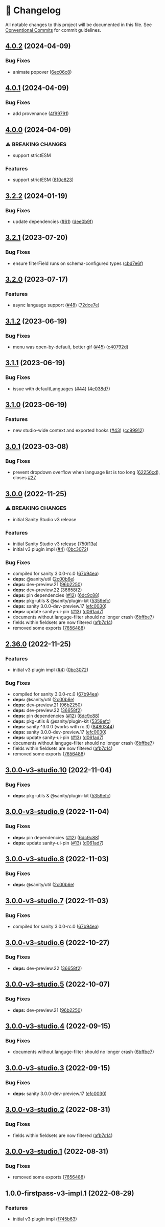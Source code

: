 <!-- markdownlint-disable --><!-- textlint-disable -->

# 📓 Changelog

All notable changes to this project will be documented in this file. See
[Conventional Commits](https://conventionalcommits.org) for commit guidelines.

## [4.0.2](https://github.com/sanity-io/language-filter/compare/v4.0.1...v4.0.2) (2024-04-09)

### Bug Fixes

- animate popover ([6ec06c8](https://github.com/sanity-io/language-filter/commit/6ec06c86d3585ecf5fc7c20c69e783bf31270753))

## [4.0.1](https://github.com/sanity-io/language-filter/compare/v4.0.0...v4.0.1) (2024-04-09)

### Bug Fixes

- add provenance ([4f99791](https://github.com/sanity-io/language-filter/commit/4f99791881ab96a16c455d466d184b56b0020402))

## [4.0.0](https://github.com/sanity-io/language-filter/compare/v3.2.2...v4.0.0) (2024-04-09)

### ⚠ BREAKING CHANGES

- support strictESM

### Features

- support strictESM ([810c823](https://github.com/sanity-io/language-filter/commit/810c823773b203711ffe2089657fff8958cc6020))

## [3.2.2](https://github.com/sanity-io/language-filter/compare/v3.2.1...v3.2.2) (2024-01-19)

### Bug Fixes

- update dependencies ([#61](https://github.com/sanity-io/language-filter/issues/61)) ([dee0b9f](https://github.com/sanity-io/language-filter/commit/dee0b9f6fe1b93bca75bfef43ce1cbcca7c1a6c4))

## [3.2.1](https://github.com/sanity-io/language-filter/compare/v3.2.0...v3.2.1) (2023-07-20)

### Bug Fixes

- ensure filterField runs on schema-configured types ([cbd7e6f](https://github.com/sanity-io/language-filter/commit/cbd7e6f35df79aec622449945de871674e1bca0e))

## [3.2.0](https://github.com/sanity-io/language-filter/compare/v3.1.2...v3.2.0) (2023-07-17)

### Features

- async language support ([#48](https://github.com/sanity-io/language-filter/issues/48)) ([72dce7e](https://github.com/sanity-io/language-filter/commit/72dce7ee50b45d46be02e740ef1da980474319b7))

## [3.1.2](https://github.com/sanity-io/language-filter/compare/v3.1.1...v3.1.2) (2023-06-19)

### Bug Fixes

- menu was open-by-default, better gif ([#45](https://github.com/sanity-io/language-filter/issues/45)) ([c40792d](https://github.com/sanity-io/language-filter/commit/c40792d360c326701dcd52ceaf52f108f79cae5c))

## [3.1.1](https://github.com/sanity-io/language-filter/compare/v3.1.0...v3.1.1) (2023-06-19)

### Bug Fixes

- issue with defaultLanguages ([#44](https://github.com/sanity-io/language-filter/issues/44)) ([4e038d7](https://github.com/sanity-io/language-filter/commit/4e038d7f0615cb7454ca4d1a80530bc1e7b3382f))

## [3.1.0](https://github.com/sanity-io/language-filter/compare/v3.0.1...v3.1.0) (2023-06-19)

### Features

- new studio-wide context and exported hooks ([#43](https://github.com/sanity-io/language-filter/issues/43)) ([cc99912](https://github.com/sanity-io/language-filter/commit/cc999120507d3de7e54385166afce26008210066))

## [3.0.1](https://github.com/sanity-io/language-filter/compare/v3.0.0...v3.0.1) (2023-03-08)

### Bug Fixes

- prevent dropdown overflow when language list is too long ([62256cd](https://github.com/sanity-io/language-filter/commit/62256cdc3d771e4ded14a80ad0e13ae5610a4bfa)), closes [#27](https://github.com/sanity-io/language-filter/issues/27)

## [3.0.0](https://github.com/sanity-io/language-filter/compare/v2.35.2...v3.0.0) (2022-11-25)

### ⚠ BREAKING CHANGES

- initial Sanity Studio v3 release

### Features

- initial Sanity Studio v3 release ([750f13a](https://github.com/sanity-io/language-filter/commit/750f13af998dd7149f97489933eb5677cba0c1fe))
- initial v3 plugin impl ([#4](https://github.com/sanity-io/language-filter/issues/4)) ([0bc3072](https://github.com/sanity-io/language-filter/commit/0bc3072ee852e62dc1b2ce957b3a3aa798f37e7f))

### Bug Fixes

- compiled for sanity 3.0.0-rc.0 ([67b94ea](https://github.com/sanity-io/language-filter/commit/67b94ead55f4cda1ff981b2d5665a98d3b810473))
- **deps:** @sanity/util ([2c00b6e](https://github.com/sanity-io/language-filter/commit/2c00b6e6f39ad9cb5c873a807059809b0c58d9b3))
- **deps:** dev-preview.21 ([96b2250](https://github.com/sanity-io/language-filter/commit/96b2250050de0d417fa894061c4f34158974919c))
- **deps:** dev-preview.22 ([36658f2](https://github.com/sanity-io/language-filter/commit/36658f2a6821dce0188b4bdc8d187d46b06fa063))
- **deps:** pin dependencies ([#12](https://github.com/sanity-io/language-filter/issues/12)) ([6dc9c88](https://github.com/sanity-io/language-filter/commit/6dc9c8896b51871a48267658845767ef1f6e8b0e))
- **deps:** pkg-utils & @sanity/plugin-kit ([5359efc](https://github.com/sanity-io/language-filter/commit/5359efc2a82da556b5b3db5ea2c1f370a5401cd9))
- **deps:** sanity 3.0.0-dev-preview.17 ([efc0030](https://github.com/sanity-io/language-filter/commit/efc003094b3018c7842f0019d19c4cede7fedc3e))
- **deps:** update sanity-ui-pin ([#13](https://github.com/sanity-io/language-filter/issues/13)) ([d061ad7](https://github.com/sanity-io/language-filter/commit/d061ad7b28ad3d5c5d17e757c0e57e3388541663))
- documents without languge-filter should no longer crash ([6bffbe7](https://github.com/sanity-io/language-filter/commit/6bffbe7d1051be45f7f3a0c49e281305b929f857))
- fields within fieldsets are now filtered ([afb7c14](https://github.com/sanity-io/language-filter/commit/afb7c1496fef4fe088fdfdd8af58fb789d7835d7))
- removed some exports ([7656488](https://github.com/sanity-io/language-filter/commit/7656488f7ad876e3e8b1898ca003d1fc15a3a491))

## [2.36.0](https://github.com/sanity-io/language-filter/compare/v2.35.2...v2.36.0) (2022-11-25)

### Features

- initial v3 plugin impl ([#4](https://github.com/sanity-io/language-filter/issues/4)) ([0bc3072](https://github.com/sanity-io/language-filter/commit/0bc3072ee852e62dc1b2ce957b3a3aa798f37e7f))

### Bug Fixes

- compiled for sanity 3.0.0-rc.0 ([67b94ea](https://github.com/sanity-io/language-filter/commit/67b94ead55f4cda1ff981b2d5665a98d3b810473))
- **deps:** @sanity/util ([2c00b6e](https://github.com/sanity-io/language-filter/commit/2c00b6e6f39ad9cb5c873a807059809b0c58d9b3))
- **deps:** dev-preview.21 ([96b2250](https://github.com/sanity-io/language-filter/commit/96b2250050de0d417fa894061c4f34158974919c))
- **deps:** dev-preview.22 ([36658f2](https://github.com/sanity-io/language-filter/commit/36658f2a6821dce0188b4bdc8d187d46b06fa063))
- **deps:** pin dependencies ([#12](https://github.com/sanity-io/language-filter/issues/12)) ([6dc9c88](https://github.com/sanity-io/language-filter/commit/6dc9c8896b51871a48267658845767ef1f6e8b0e))
- **deps:** pkg-utils & @sanity/plugin-kit ([5359efc](https://github.com/sanity-io/language-filter/commit/5359efc2a82da556b5b3db5ea2c1f370a5401cd9))
- **deps:** sanity ^3.0.0 (works with rc.3) ([8480344](https://github.com/sanity-io/language-filter/commit/84803444bcf7dc9a5df072cae7d76ce6edf77de6))
- **deps:** sanity 3.0.0-dev-preview.17 ([efc0030](https://github.com/sanity-io/language-filter/commit/efc003094b3018c7842f0019d19c4cede7fedc3e))
- **deps:** update sanity-ui-pin ([#13](https://github.com/sanity-io/language-filter/issues/13)) ([d061ad7](https://github.com/sanity-io/language-filter/commit/d061ad7b28ad3d5c5d17e757c0e57e3388541663))
- documents without languge-filter should no longer crash ([6bffbe7](https://github.com/sanity-io/language-filter/commit/6bffbe7d1051be45f7f3a0c49e281305b929f857))
- fields within fieldsets are now filtered ([afb7c14](https://github.com/sanity-io/language-filter/commit/afb7c1496fef4fe088fdfdd8af58fb789d7835d7))
- removed some exports ([7656488](https://github.com/sanity-io/language-filter/commit/7656488f7ad876e3e8b1898ca003d1fc15a3a491))

## [3.0.0-v3-studio.10](https://github.com/sanity-io/language-filter/compare/v3.0.0-v3-studio.9...v3.0.0-v3-studio.10) (2022-11-04)

### Bug Fixes

- **deps:** pkg-utils & @sanity/plugin-kit ([5359efc](https://github.com/sanity-io/language-filter/commit/5359efc2a82da556b5b3db5ea2c1f370a5401cd9))

## [3.0.0-v3-studio.9](https://github.com/sanity-io/language-filter/compare/v3.0.0-v3-studio.8...v3.0.0-v3-studio.9) (2022-11-04)

### Bug Fixes

- **deps:** pin dependencies ([#12](https://github.com/sanity-io/language-filter/issues/12)) ([6dc9c88](https://github.com/sanity-io/language-filter/commit/6dc9c8896b51871a48267658845767ef1f6e8b0e))
- **deps:** update sanity-ui-pin ([#13](https://github.com/sanity-io/language-filter/issues/13)) ([d061ad7](https://github.com/sanity-io/language-filter/commit/d061ad7b28ad3d5c5d17e757c0e57e3388541663))

## [3.0.0-v3-studio.8](https://github.com/sanity-io/language-filter/compare/v3.0.0-v3-studio.7...v3.0.0-v3-studio.8) (2022-11-03)

### Bug Fixes

- **deps:** @sanity/util ([2c00b6e](https://github.com/sanity-io/language-filter/commit/2c00b6e6f39ad9cb5c873a807059809b0c58d9b3))

## [3.0.0-v3-studio.7](https://github.com/sanity-io/language-filter/compare/v3.0.0-v3-studio.6...v3.0.0-v3-studio.7) (2022-11-03)

### Bug Fixes

- compiled for sanity 3.0.0-rc.0 ([67b94ea](https://github.com/sanity-io/language-filter/commit/67b94ead55f4cda1ff981b2d5665a98d3b810473))

## [3.0.0-v3-studio.6](https://github.com/sanity-io/language-filter/compare/v3.0.0-v3-studio.5...v3.0.0-v3-studio.6) (2022-10-27)

### Bug Fixes

- **deps:** dev-preview.22 ([36658f2](https://github.com/sanity-io/language-filter/commit/36658f2a6821dce0188b4bdc8d187d46b06fa063))

## [3.0.0-v3-studio.5](https://github.com/sanity-io/language-filter/compare/v3.0.0-v3-studio.4...v3.0.0-v3-studio.5) (2022-10-07)

### Bug Fixes

- **deps:** dev-preview.21 ([96b2250](https://github.com/sanity-io/language-filter/commit/96b2250050de0d417fa894061c4f34158974919c))

## [3.0.0-v3-studio.4](https://github.com/sanity-io/language-filter/compare/v3.0.0-v3-studio.3...v3.0.0-v3-studio.4) (2022-09-15)

### Bug Fixes

- documents without languge-filter should no longer crash ([6bffbe7](https://github.com/sanity-io/language-filter/commit/6bffbe7d1051be45f7f3a0c49e281305b929f857))

## [3.0.0-v3-studio.3](https://github.com/sanity-io/language-filter/compare/v3.0.0-v3-studio.2...v3.0.0-v3-studio.3) (2022-09-15)

### Bug Fixes

- **deps:** sanity 3.0.0-dev-preview.17 ([efc0030](https://github.com/sanity-io/language-filter/commit/efc003094b3018c7842f0019d19c4cede7fedc3e))

## [3.0.0-v3-studio.2](https://github.com/sanity-io/language-filter/compare/v3.0.0-v3-studio.1...v3.0.0-v3-studio.2) (2022-08-31)

### Bug Fixes

- fields within fieldsets are now filtered ([afb7c14](https://github.com/sanity-io/language-filter/commit/afb7c1496fef4fe088fdfdd8af58fb789d7835d7))

## [3.0.0-v3-studio.1](https://github.com/sanity-io/language-filter/compare/v3.0.0-v3-studio.0...v3.0.0-v3-studio.1) (2022-08-31)

### Bug Fixes

- removed some exports ([7656488](https://github.com/sanity-io/language-filter/commit/7656488f7ad876e3e8b1898ca003d1fc15a3a491))

## 1.0.0-firstpass-v3-impl.1 (2022-08-29)

### Features

- initial v3 plugin impl ([f745b63](https://github.com/sanity-io/language-filter/commit/f745b6354ffb087e558b566bf290ed7e973bec1a))
